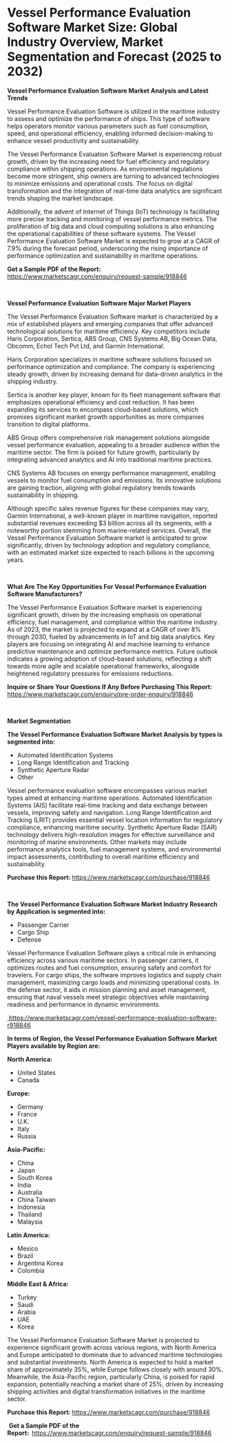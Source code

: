 <p><h1>Vessel Performance Evaluation Software Market Size: Global Industry Overview, Market Segmentation and Forecast (2025 to 2032)</h1></p><p><strong>Vessel Performance Evaluation Software Market Analysis and Latest Trends</strong></p>
<p><p>Vessel Performance Evaluation Software is utilized in the maritime industry to assess and optimize the performance of ships. This type of software helps operators monitor various parameters such as fuel consumption, speed, and operational efficiency, enabling informed decision-making to enhance vessel productivity and sustainability. </p><p>The Vessel Performance Evaluation Software Market is experiencing robust growth, driven by the increasing need for fuel efficiency and regulatory compliance within shipping operations. As environmental regulations become more stringent, ship owners are turning to advanced technologies to minimize emissions and operational costs. The focus on digital transformation and the integration of real-time data analytics are significant trends shaping the market landscape. </p><p>Additionally, the advent of Internet of Things (IoT) technology is facilitating more precise tracking and monitoring of vessel performance metrics. The proliferation of big data and cloud computing solutions is also enhancing the operational capabilities of these software systems. The Vessel Performance Evaluation Software Market is expected to grow at a CAGR of 7.9% during the forecast period, underscoring the rising importance of performance optimization and sustainability in maritime operations.</p></p>
<p><strong>Get a Sample PDF of the Report:&nbsp;</strong> <a href="https://www.marketscagr.com/enquiry/request-sample/918846?utm_campaign=2956&utm_medium=2&utm_source=Github&utm_content=ia&utm_term=18042025&utm_id=vessel-performance-evaluation-software">https://www.marketscagr.com/enquiry/request-sample/918846</a></p>
<p>&nbsp;</p>
<p><strong>Vessel Performance Evaluation Software Major Market Players</strong></p>
<p><p>The Vessel Performance Evaluation Software market is characterized by a mix of established players and emerging companies that offer advanced technological solutions for maritime efficiency. Key competitors include Haris Corporation, Sertica, ABS Group, CNS Systems AB, Big Ocean Data, Obcomm, Echol Tech Pvt Ltd, and Garmin International.</p><p>Haris Corporation specializes in maritime software solutions focused on performance optimization and compliance. The company is experiencing steady growth, driven by increasing demand for data-driven analytics in the shipping industry.</p><p>Sertica is another key player, known for its fleet management software that emphasizes operational efficiency and cost reduction. It has been expanding its services to encompass cloud-based solutions, which promises significant market growth opportunities as more companies transition to digital platforms.</p><p>ABS Group offers comprehensive risk management solutions alongside vessel performance evaluation, appealing to a broader audience within the maritime sector. The firm is poised for future growth, particularly by integrating advanced analytics and AI into traditional maritime practices.</p><p>CNS Systems AB focuses on energy performance management, enabling vessels to monitor fuel consumption and emissions. Its innovative solutions are gaining traction, aligning with global regulatory trends towards sustainability in shipping.</p><p>Although specific sales revenue figures for these companies may vary, Garmin International, a well-known player in maritime navigation, reported substantial revenues exceeding $3 billion across all its segments, with a noteworthy portion stemming from marine-related services. Overall, the Vessel Performance Evaluation Software market is anticipated to grow significantly, driven by technology adoption and regulatory compliance, with an estimated market size expected to reach billions in the upcoming years.</p></p>
<p>&nbsp;</p>
<p><strong>What Are The Key Opportunities For Vessel Performance Evaluation Software Manufacturers?</strong></p>
<p><p>The Vessel Performance Evaluation Software market is experiencing significant growth, driven by the increasing emphasis on operational efficiency, fuel management, and compliance within the maritime industry. As of 2023, the market is projected to expand at a CAGR of over 8% through 2030, fueled by advancements in IoT and big data analytics. Key players are focusing on integrating AI and machine learning to enhance predictive maintenance and optimize performance metrics. Future outlook indicates a growing adoption of cloud-based solutions, reflecting a shift towards more agile and scalable operational frameworks, alongside heightened regulatory pressures for emissions reductions.</p></p>
<p><strong>Inquire or Share Your Questions If Any Before Purchasing This Report:</strong> <a href="https://www.marketscagr.com/enquiry/pre-order-enquiry/918846?utm_campaign=2956&utm_medium=2&utm_source=Github&utm_content=ia&utm_term=18042025&utm_id=vessel-performance-evaluation-software">https://www.marketscagr.com/enquiry/pre-order-enquiry/918846</a></p>
<p>&nbsp;</p>
<p><strong>Market Segmentation</strong></p>
<p><strong>The Vessel Performance Evaluation Software Market Analysis by types is segmented into:</strong></p>
<p><ul><li>Automated Identification Systems</li><li>Long Range Identification and Tracking</li><li>Synthetic Aperture Radar</li><li>Other</li></ul></p>
<p><p>Vessel performance evaluation software encompasses various market types aimed at enhancing maritime operations. Automated Identification Systems (AIS) facilitate real-time tracking and data exchange between vessels, improving safety and navigation. Long Range Identification and Tracking (LRIT) provides essential vessel location information for regulatory compliance, enhancing maritime security. Synthetic Aperture Radar (SAR) technology delivers high-resolution images for effective surveillance and monitoring of marine environments. Other markets may include performance analytics tools, fuel management systems, and environmental impact assessments, contributing to overall maritime efficiency and sustainability.</p></p>
<p><strong>Purchase this Report:&nbsp;</strong><a href="https://www.marketscagr.com/purchase/918846?utm_campaign=2956&utm_medium=2&utm_source=Github&utm_content=ia&utm_term=18042025&utm_id=vessel-performance-evaluation-software">https://www.marketscagr.com/purchase/918846</a></p>
<p>&nbsp;</p>
<p><strong>The Vessel Performance Evaluation Software Market Industry Research by Application is segmented into:</strong></p>
<p><ul><li>Passenger Carrier</li><li>Cargo Ship</li><li>Defense</li></ul></p>
<p><p>Vessel Performance Evaluation Software plays a critical role in enhancing efficiency across various maritime sectors. In passenger carriers, it optimizes routes and fuel consumption, ensuring safety and comfort for travelers. For cargo ships, the software improves logistics and supply chain management, maximizing cargo loads and minimizing operational costs. In the defense sector, it aids in mission planning and asset management, ensuring that naval vessels meet strategic objectives while maintaining readiness and performance in dynamic environments.</p></p>
<p><a href="https://www.marketscagr.com/vessel-performance-evaluation-software-r918846?utm_campaign=2956&utm_medium=2&utm_source=Github&utm_content=ia&utm_term=18042025&utm_id=vessel-performance-evaluation-software">&nbsp;https://www.marketscagr.com/vessel-performance-evaluation-software-r918846</a></p>
<p><strong>In terms of Region, the Vessel Performance Evaluation Software Market Players available by Region are:</strong></p>
<p>
    <p> <strong> North America: </strong>
        <ul>
            <li>United States</li>
            <li>Canada</li>
        </ul>
        </p> 
    <p> <strong> Europe: </strong>
        <ul>
            <li>Germany</li>
            <li>France</li>
            <li>U.K.</li>
            <li>Italy</li>
            <li>Russia</li>
        </ul>
        </p> 
    <p> <strong> Asia-Pacific: </strong>
        <ul>
            <li>China</li>
            <li>Japan</li>
            <li>South Korea</li>
            <li>India</li>
            <li>Australia</li>
            <li>China Taiwan</li>
            <li>Indonesia</li>
            <li>Thailand</li>
            <li>Malaysia</li>
        </ul>
        </p> 
    <p> <strong> Latin America: </strong>
        <ul>
            <li>Mexico</li>
            <li>Brazil</li>
            <li>Argentina Korea</li>
            <li>Colombia</li>
        </ul>
        </p> 
    <p> <strong> Middle East & Africa: </strong>
        <ul>
            <li>Turkey</li>
            <li>Saudi</li>
            <li>Arabia</li>
            <li>UAE</li>
            <li>Korea</li>
        </ul>
    </p>
    </p>
<p><p>The Vessel Performance Evaluation Software Market is projected to experience significant growth across various regions, with North America and Europe anticipated to dominate due to advanced maritime technologies and substantial investments. North America is expected to hold a market share of approximately 35%, while Europe follows closely with around 30%. Meanwhile, the Asia-Pacific region, particularly China, is poised for rapid expansion, potentially reaching a market share of 25%, driven by increasing shipping activities and digital transformation initiatives in the maritime sector.</p></p>
<p><strong>Purchase this Report: </strong><a href="https://www.marketscagr.com/purchase/918846?utm_campaign=2956&utm_medium=2&utm_source=Github&utm_content=ia&utm_term=18042025&utm_id=vessel-performance-evaluation-software">https://www.marketscagr.com/purchase/918846</a></p>
<p>&nbsp;<strong>Get a Sample PDF of the Report:&nbsp;&nbsp;</strong><a href="https://www.marketscagr.com/enquiry/request-sample/918846?utm_campaign=2956&utm_medium=2&utm_source=Github&utm_content=ia&utm_term=18042025&utm_id=vessel-performance-evaluation-software">https://www.marketscagr.com/enquiry/request-sample/918846</a></p>
<p><strong></strong></p>
<p><p></p><p></p><p></p></p>